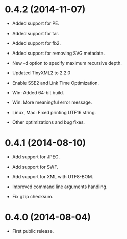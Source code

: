 # 0.4.2 (2014-11-07)

+ Added support for PE.

+ Added support for tar.

+ Added support for fb2.

+ Added support for removing SVG metadata.

+ New -d option to specify maximum recursive depth.

+ Updated TinyXML2 to 2.2.0

+ Enable SSE2 and Link Time Optimization.

+ Win: Added 64-bit build.

+ Win: More meaningful error message.

+ Linux, Mac: Fixed printing UTF16 string.

+ Other optimizations and bug fixes.


# 0.4.1 (2014-08-10)

+ Add support for JPEG.

+ Add support for SWF.

+ Add support for XML with UTF8-BOM.

+ Improved command line arguments handling.

+ Fix gzip checksum.


# 0.4.0 (2014-08-04)

+ First public release.
